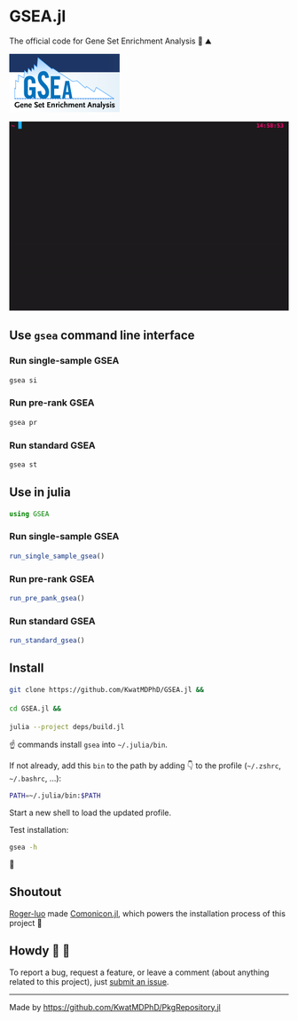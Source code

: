 # GSEA.jl

The official code for Gene Set Enrichment Analysis 🧬 ⛰️

![gsea_logo](media/gsea2.gif)

![cli_example](media/cli_example.gif)

## Use `gsea` command line interface

### Run single-sample GSEA

```sh
gsea si
```

### Run pre-rank GSEA

```sh
gsea pr
```

### Run standard GSEA

```sh
gsea st
```

## Use in julia

```jl
using GSEA
```

### Run single-sample GSEA

```jl
run_single_sample_gsea()
```

### Run pre-rank GSEA

```jl
run_pre_pank_gsea()
```

### Run standard GSEA

```jl
run_standard_gsea()
```

## Install

```sh
git clone https://github.com/KwatMDPhD/GSEA.jl &&

cd GSEA.jl &&

julia --project deps/build.jl
```

:point_up: commands install `gsea` into `~/.julia/bin`.

If not already, add this `bin` to the path by adding :point_down: to the profile (`~/.zshrc`, `~/.bashrc`, ...):

```sh
PATH=~/.julia/bin:$PATH
```

Start a new shell to load the updated profile.

Test installation:

```sh
gsea -h
```

:tada:

## Shoutout

[Roger-luo](https://github.com/Roger-luo) made [Comonicon.jl](https://github.com/comonicon/Comonicon.jl), which powers the installation process of this project :raised_hands:

## Howdy :wave: :cowboy_hat_face:

To report a bug, request a feature, or leave a comment (about anything related to this project), just [submit an issue](https://github.com/KwatMDPhD/GSEA.jl/issues/new/choose).

---

Made by https://github.com/KwatMDPhD/PkgRepository.jl
